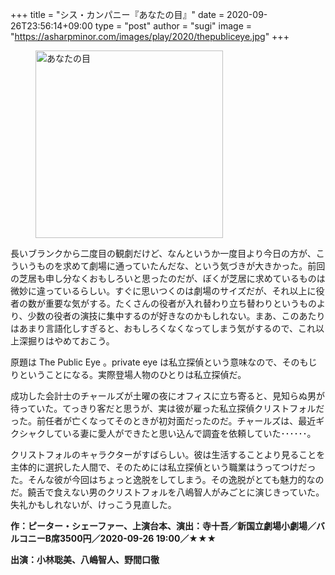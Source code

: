 +++
title = "シス・カンパニー『あなたの目』"
date = 2020-09-26T23:56:14+09:00
type = "post"
author = "sugi"
image = "https://asharpminor.com/images/play/2020/thepubliceye.jpg"
+++
<figure class="alignleft"><img src="/images/play/2020/thepubliceye.jpg" alt="あなたの目" style="width: 300px !important;"></figure>

長いブランクから二度目の観劇だけど、なんというか一度目より今日の方が、こういうものを求めて劇場に通っていたんだな、という気づきが大きかった。前回の芝居も申し分なくおもしろいと思ったのだが、ぼくが芝居に求めているものは微妙に違っているらしい。すぐに思いつくのは劇場のサイズだが、それ以上に役者の数が重要な気がする。たくさんの役者が入れ替わり立ち替わりというものより、少数の役者の演技に集中するのが好きなのかもしれない。まあ、このあたりはあまり言語化しすぎると、おもしろくなくなってしまう気がするので、これ以上深掘りはやめておこう。

原題は The Public Eye 。private eye は私立探偵という意味なので、そのもじりということになる。実際登場人物のひとりは私立探偵だ。

成功した会計士のチャールズが土曜の夜にオフィスに立ち寄ると、見知らぬ男が待っていた。てっきり客だと思うが、実は彼が雇った私立探偵クリストフォルだった。前任者が亡くなってそのときが初対面だったのだ。チャールズは、最近ギクシャクしている妻に愛人ができたと思い込んで調査を依頼していた･･････。

クリストフォルのキャラクターがすばらしい。彼は生活することより見ることを主体的に選択した人間で、そのためには私立探偵という職業はうってつけだった。そんな彼が今回はちょっと逸脱をしてしまう。その逸脱がとても魅力的なのだ。饒舌で食えない男のクリストフォルを八嶋智人がみごとに演じきっていた。失礼かもしれないが、けっこう見直した。

**作：ピーター・シェーファー、上演台本、演出：寺十吾／新国立劇場小劇場／バルコニーB席3500円／2020-09-26 19:00／★★★**

**出演：小林聡美、八嶋智人、野間口徹**
